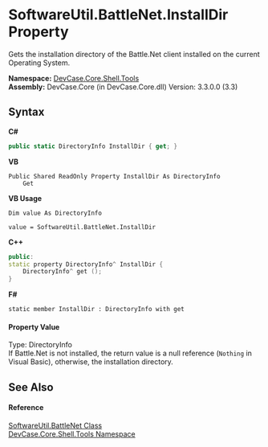 # SoftwareUtil.BattleNet.InstallDir Property 
 

Gets the installation directory of the Battle.Net client installed on the current Operating System.

**Namespace:**&nbsp;<a href="N_DevCase_Core_Shell_Tools">DevCase.Core.Shell.Tools</a><br />**Assembly:**&nbsp;DevCase.Core (in DevCase.Core.dll) Version: 3.3.0.0 (3.3)

## Syntax

**C#**<br />
``` C#
public static DirectoryInfo InstallDir { get; }
```

**VB**<br />
``` VB
Public Shared ReadOnly Property InstallDir As DirectoryInfo
	Get
```

**VB Usage**<br />
``` VB Usage
Dim value As DirectoryInfo

value = SoftwareUtil.BattleNet.InstallDir

```

**C++**<br />
``` C++
public:
static property DirectoryInfo^ InstallDir {
	DirectoryInfo^ get ();
}
```

**F#**<br />
``` F#
static member InstallDir : DirectoryInfo with get

```


#### Property Value
Type: DirectoryInfo<br />If Battle.Net is not installed, the return value is a null reference (`Nothing` in Visual Basic), otherwise, the installation directory.

## See Also


#### Reference
<a href="T_DevCase_Core_Shell_Tools_SoftwareUtil_BattleNet">SoftwareUtil.BattleNet Class</a><br /><a href="N_DevCase_Core_Shell_Tools">DevCase.Core.Shell.Tools Namespace</a><br />